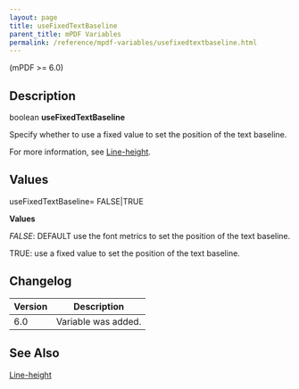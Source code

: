 ```yaml
---
layout: page
title: useFixedTextBaseline
parent_title: mPDF Variables
permalink: /reference/mpdf-variables/usefixedtextbaseline.html
---
```


<div id="bpmbook" class="bpmbook" style="direction:ltr;">
<div class="topic_user_field">
<div id="U0">
<p>(mPDF &gt;= 6.0)</p>
<h2>Description</h2>

<div class="alert alert-info" role="alert">boolean <b>useFixedTextBaseline</b></div>
<p>Specify whether to use a fixed value to set the position of the text baseline.</p>
<p>For more information, see <a href="/what-else-can-i-do/line-height.html">Line-height</a>.</p>
<h2>Values</h2>
<p class="manual_param_dt"><span class="parameter">useFixedTextBaseline= <span class="smallblock">FALSE</span>|<span class="smallblock">TRUE</span></span></p>
<p class="manual_param_dd"><b>Values</b>

<i><span class="smallblock">FALSE</span></i>: <span class="smallblock">DEFAULT</span> use the font metrics to set the position of the text baseline.

<span class="smallblock">TRUE</span>: use a fixed value to set the position of the text baseline.</p>
<h2>Changelog</h2>
<table class="bpmTopic"> <thead>
<tr> <th>Version</th><th>Description</th> </tr>
</thead> <tbody>
<tr>
<td>6.0</td>
<td>Variable was added.</td>
</tr>
</tbody> </table>
<h2>See Also</h2>
<p><a href="/what-else-can-i-do/line-height.html">Line-height</a></p>
</div>
</div>

